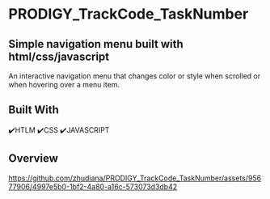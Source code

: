 # PRODIGY_TrackCode_TaskNumber
## Simple navigation menu built with html/css/javascript

 An interactive navigation menu that changes color or style when scrolled or when hovering over a menu item.

## Built With
✔️HTLM
✔️CSS
✔️JAVASCRIPT

## Overview

https://github.com/zhudiana/PRODIGY_TrackCode_TaskNumber/assets/95677906/4997e5b0-1bf2-4a80-a16c-573073d3db42


